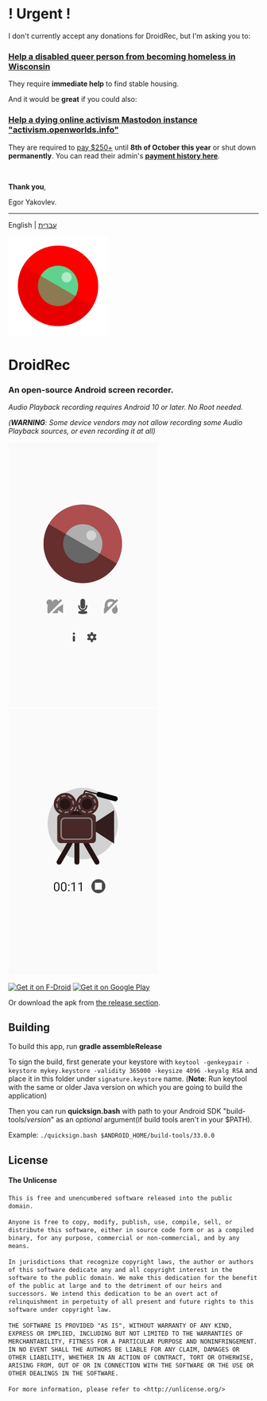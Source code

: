 # ! Urgent !
I don't currently accept any donations for DroidRec, but I'm asking you to:
### [Help a disabled queer person from becoming homeless in Wisconsin](https://plush.city/@mynameistillian/110984654277419627)
They require **immediate help** to find stable housing.

And it would be **great** if you could also:
### [Help a dying online activism Mastodon instance "activism.openworlds.info"](https://opencollective.com/open-media-network/projects/openwebmastodon)
They are required to [pay $250+](https://activism.openworlds.info/@witchescauldron/111006678984786648) until **8th of October this year** or shut down **permanently**. You can read their admin's [**payment history here**](https://activism.openworlds.info/@witchescauldron/111062492364706862).

<br>

**Thank you**,

Egor Yakovlev.

<hr>

English | [עברית](README.he.md)

<img src="icons_vector/app_icon.svg" alt="DroidRec Icon" width="200"/>

# DroidRec
### An open-source Android screen recorder.

*Audio Playback recording requires Android 10 or later. No Root needed.*

*(**WARNING**: Some device vendors may not allow recording some Audio Playback sources, or even recording it at all)*

<img src="metadata/en-US/images/phoneScreenshots/1.jpg" alt="DroidRec Screenshot 1" width="300"/> <img src="metadata/en-US/images/phoneScreenshots/2.jpg" alt="DroidRec Screenshot 2" width="300"/>

[<img src="https://fdroid.gitlab.io/artwork/badge/get-it-on.png"
     alt="Get it on F-Droid"
     height="80">](https://f-droid.org/packages/com.yakovlevegor.DroidRec/)
[<img src="https://play.google.com/intl/en_us/badges/static/images/badges/en_badge_web_generic.png"
     alt="Get it on Google Play"
     height="80">](https://play.google.com/store/apps/details?id=com.yakovlevegor.DroidRec)

Or download the apk from [the release section](https://gitlab.com/yakovlevegor/DroidRec/-/releases).

## Building

To build this app, run **gradle assembleRelease**

To sign the build, first generate your keystore with `keytool -genkeypair -keystore mykey.keystore -validity 365000 -keysize 4096 -keyalg RSA` and place it in this folder under `signature.keystore` name.
(**Note**: Run keytool with the same or older Java version on which you are going to build the application)

Then you can run **quicksign.bash** with path to your Android SDK "build-tools/*version*" as an *optional* argument(if build tools aren't in your $PATH).

Example: `./quicksign.bash $ANDROID_HOME/build-tools/33.0.0`

## License

#### The Unlicense
```
This is free and unencumbered software released into the public domain.

Anyone is free to copy, modify, publish, use, compile, sell, or
distribute this software, either in source code form or as a compiled
binary, for any purpose, commercial or non-commercial, and by any
means.

In jurisdictions that recognize copyright laws, the author or authors
of this software dedicate any and all copyright interest in the
software to the public domain. We make this dedication for the benefit
of the public at large and to the detriment of our heirs and
successors. We intend this dedication to be an overt act of
relinquishment in perpetuity of all present and future rights to this
software under copyright law.

THE SOFTWARE IS PROVIDED "AS IS", WITHOUT WARRANTY OF ANY KIND,
EXPRESS OR IMPLIED, INCLUDING BUT NOT LIMITED TO THE WARRANTIES OF
MERCHANTABILITY, FITNESS FOR A PARTICULAR PURPOSE AND NONINFRINGEMENT.
IN NO EVENT SHALL THE AUTHORS BE LIABLE FOR ANY CLAIM, DAMAGES OR
OTHER LIABILITY, WHETHER IN AN ACTION OF CONTRACT, TORT OR OTHERWISE,
ARISING FROM, OUT OF OR IN CONNECTION WITH THE SOFTWARE OR THE USE OR
OTHER DEALINGS IN THE SOFTWARE.

For more information, please refer to <http://unlicense.org/>
```
